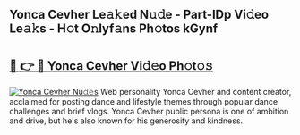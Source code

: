 ## Yonca Cevher Le𝚊𝚔ed N𝚞𝚍e - Part-lDp Vi𝚍eo Le𝚊𝚔s - H𝚘t O𝚗lyf𝚊ns Ph𝚘tos kGynf

# <h2><a href="http://hf1epe6.feru.top/?c=Yonca+Cevher">🔗 👉 🔴 Yonca Cevher Vi𝚍𝚎o Ph𝚘t𝚘𝚜</a></h2>

[![Yonca Cevher Nu𝚍𝚎s](https://i.imgur.com/0TWrTi3.gif)](http://hf1epe6.feru.top/?c=Yonca+Cevher)
Web personality Yonca Cevher and content creator, acclaimed for posting dance and lifestyle themes through popular dance challenges and brief vlogs. Yonca Cevher public persona is one of ambition and drive, but he's also known for his generosity and kindness. 
